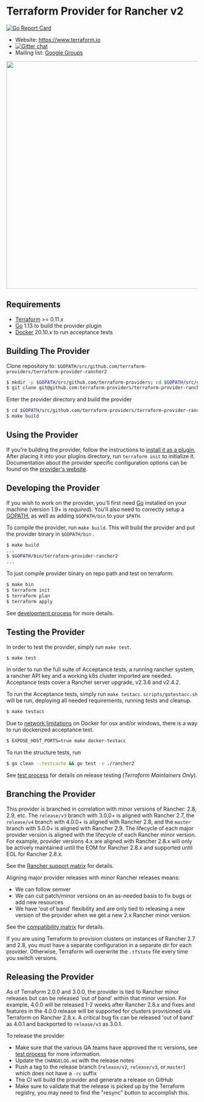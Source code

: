 Terraform Provider for Rancher v2
==================================

[![Go Report Card](https://goreportcard.com/badge/github.com/terraform-providers/terraform-provider-rancher2)](https://goreportcard.com/report/github.com/terraform-providers/terraform-provider-rancher2)

- Website: https://www.terraform.io
- [![Gitter chat](https://badges.gitter.im/hashicorp-terraform/Lobby.png)](https://gitter.im/hashicorp-terraform/Lobby)
- Mailing list: [Google Groups](http://groups.google.com/group/terraform-tool)

<img src="https://cdn.rawgit.com/hashicorp/terraform-website/master/public/img/logo-hashicorp.svg" width="600px">

Requirements
------------

- [Terraform](https://www.terraform.io/downloads.html) >= 0.11.x
- [Go](https://golang.org/doc/install) 1.13 to build the provider plugin
- [Docker](https://docs.docker.com/install/) 20.10.x to run acceptance tests

Building The Provider
---------------------

Clone repository to: `$GOPATH/src/github.com/terraform-providers/terraform-provider-rancher2`

```sh
$ mkdir -p $GOPATH/src/github.com/terraform-providers; cd $GOPATH/src/github.com/terraform-providers
$ git clone git@github.com:terraform-providers/terraform-provider-rancher2
```

Enter the provider directory and build the provider

```sh
$ cd $GOPATH/src/github.com/terraform-providers/terraform-provider-rancher2
$ make build
```

Using the Provider
----------------------

If you're building the provider, follow the instructions to [install it as a plugin.](https://www.terraform.io/docs/plugins/basics.html#installing-a-plugin) After placing it into your plugins directory,  run `terraform init` to initialize it. Documentation about the provider specific configuration options can be found on the [provider's website](https://www.terraform.io/docs/providers/rancher2/index.html).

Developing the Provider
---------------------------

If you wish to work on the provider, you'll first need [Go](http://www.golang.org) installed on your machine (version 1.9+ is *required*). You'll also need to correctly setup a [GOPATH](http://golang.org/doc/code.html#GOPATH), as well as adding `$GOPATH/bin` to your `$PATH`.

To compile the provider, run `make build`. This will build the provider and put the provider binary in `$GOPATH/bin` .

```sh
$ make build
...
$ $GOPATH/bin/terraform-provider-rancher2
...
```

To just compile provider binary on repo path and test on terraform:

```sh
$ make bin
$ terraform init
$ terraform plan
$ terraform apply
```

See [development process](docs/development-process.md) for more details.

Testing the Provider
---------------------------

In order to test the provider, simply run `make test`.

```sh
$ make test
```

In order to run the full suite of Acceptance tests, a running rancher system, a rancher API key and a working k8s cluster imported are needed. Acceptance tests cover a Rancher server upgrade, v2.3.6 and v2.4.2.

To run the Acceptance tests, simply run `make testacc`. `scripts/gotestacc.sh` will be run, deploying all needed requirements, running tests and cleanup.

```sh
$ make testacc
```

Due to [network limitations](https://docs.docker.com/docker-for-mac/networking/#known-limitations-use-cases-and-workarounds) on Docker for osx and/or windows, there is a way to run dockerized acceptance test.

```sh
$ EXPOSE_HOST_PORTS=true make docker-testacc
```

To run the structure tests, run

```sh
$ go clean --testcache && go test -v ./rancher2
```

See [test process](docs/test-process.md) for details on release testing (_Terraform Maintainers Only_).

Branching the Provider
---------------------------

This provider is branched in correlation with minor versions of Rancher: 2.8, 2.9, etc.
The `release/v3` branch with 3.0.0+ is aligned with Rancher 2.7,
  the `release/v4` branch with 4.0.0+ is aligned with Rancher 2.8,
  and the `master` branch with 5.0.0+ is aligned with Rancher 2.9.
The lifecycle of each major provider version is aligned with the lifecycle of each Rancher minor version.
For example, provider versions 4.x are aligned with Rancher 2.8.x will only be actively maintained until the EOM for Rancher 2.8.x and supported until EOL for Rancher 2.8.x.

See the [Rancher support matrix](https://www.suse.com/lifecycle/#rancher) for details.

Aligning major provider releases with minor Rancher releases means:

* We can follow semver
* We can cut patch/minor versions on an as-needed basis to fix bugs or add new resources
* We have 'out of band' flexibility and are only tied to releasing a new version of the provider when we get a new 2.x Rancher minor version.

See the [compatibility matrix](docs/compatibility-matrix.md) for details.

If you are using Terraform to provision clusters on instances of Rancher 2.7 and 2.8,
  you must have a separate configuration in a separate dir for each provider.
Otherwise, Terraform will overwrite the `.tfstate` file every time you switch versions.

Releasing the Provider
---------------------------

As of Terraform 2.0.0 and 3.0.0, the provider is tied to Rancher minor releases but can be released 'out of band' within that minor version.
For example, 4.0.0 will be released 1-2 weeks after Rancher 2.8.x and fixes and features in the 4.0.0 release will be supported for clusters provisioned via Terraform on Rancher 2.8.x.
A critical bug fix can be released 'out of band' as 4.0.1 and backported to `release/v3` as 3.0.1.

To release the provider

* Make sure that the various QA teams have approved the rc versions, see [test process](./docs/test-process.md) for more information.
* Update the `CHANGELOG.md` with the release notes
* Push a tag to the release branch (`release/v2`, `release/v3`, or `master`) which does not have a `-rc` suffix
* The CI will build the provider and generate a release on GitHub
* Make sure to validate that the release is picked up by the Terraform registry, you may need to find the "resync" button to accomplish this.

